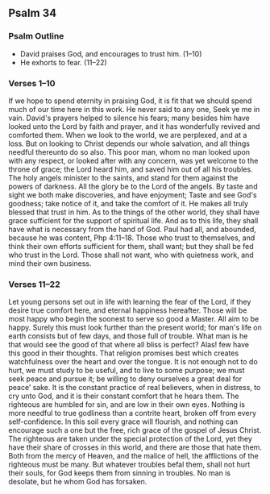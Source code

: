 ## Psalm 34

### Psalm Outline

- David praises God, and encourages to trust him. (1–10)
- He exhorts to fear. (11–22)

### Verses 1–10

If we hope to spend eternity in praising God, it is fit that we should spend much of our time here in this work. He never said to any one, Seek ye me in vain. David's prayers helped to silence his fears; many besides him have looked unto the Lord by faith and prayer, and it has wonderfully revived and comforted them. When we look to the world, we are perplexed, and at a loss. But on looking to Christ depends our whole salvation, and all things needful thereunto do so also. This poor man, whom no man looked upon with any respect, or looked after with any concern, was yet welcome to the throne of grace; the Lord heard him, and saved him out of all his troubles. The holy angels minister to the saints, and stand for them against the powers of darkness. All the glory be to the Lord of the angels. By taste and sight we both make discoveries, and have enjoyment; Taste and see God's goodness; take notice of it, and take the comfort of it. He makes all truly blessed that trust in him. As to the things of the other world, they shall have grace sufficient for the support of spiritual life. And as to this life, they shall have what is necessary from the hand of God. Paul had all, and abounded, because he was content, Php 4:11–18. Those who trust to themselves, and think their own efforts sufficient for them, shall want; but they shall be fed who trust in the Lord. Those shall not want, who with quietness work, and mind their own business.

### Verses 11–22

Let young persons set out in life with learning the fear of the Lord, if they desire true comfort here, and eternal happiness hereafter. Those will be most happy who begin the soonest to serve so good a Master. All aim to be happy. Surely this must look further than the present world; for man's life on earth consists but of few days, and those full of trouble. What man is he that would see the good of that where all bliss is perfect? Alas! few have this good in their thoughts. That religion promises best which creates watchfulness over the heart and over the tongue. It is not enough not to do hurt, we must study to be useful, and to live to some purpose; we must seek peace and pursue it; be willing to deny ourselves a great deal for peace’ sake. It is the constant practice of real believers, when in distress, to cry unto God, and it is their constant comfort that he hears them. The righteous are humbled for sin, and are low in their own eyes. Nothing is more needful to true godliness than a contrite heart, broken off from every self-confidence. In this soil every grace will flourish, and nothing can encourage such a one but the free, rich grace of the gospel of Jesus Christ. The righteous are taken under the special protection of the Lord, yet they have their share of crosses in this world, and there are those that hate them. Both from the mercy of Heaven, and the malice of hell, the afflictions of the righteous must be many. But whatever troubles befal them, shall not hurt their souls, for God keeps them from sinning in troubles. No man is desolate, but he whom God has forsaken.


